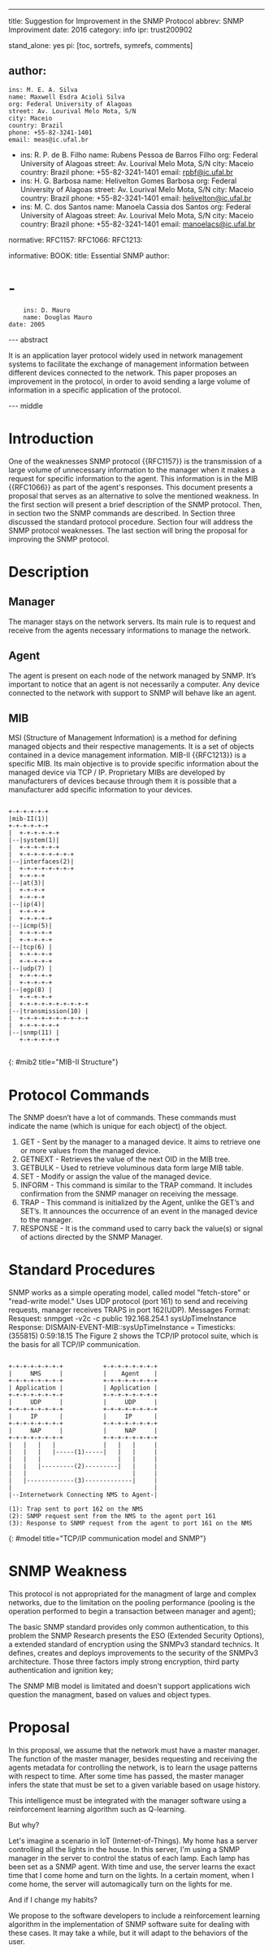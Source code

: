 ---
title: Suggestion for Improvement in the SNMP Protocol
abbrev: SNMP Improviment
date: 2016
category: info
ipr: trust200902

stand_alone: yes
pi: [toc, sortrefs, symrefs, comments]

author:
 -
    ins: M. E. A. Silva
    name: Maxwell Esdra Acioli Silva
    org: Federal University of Alagoas
    street: Av. Lourival Melo Mota, S/N
    city: Maceio
    country: Brazil
    phone: +55-82-3241-1401
    email: meas@ic.ufal.br
 -
    ins: R. P. de B. Filho
    name: Rubens Pessoa de Barros Filho
    org: Federal University of Alagoas
    street: Av. Lourival Melo Mota, S/N
    city: Maceio
    country: Brazil
    phone: +55-82-3241-1401
    email: rpbf@ic.ufal.br
 -
    ins: H. G. Barbosa
    name: Helivelton Gomes Barbosa
    org: Federal University of Alagoas
    street: Av. Lourival Melo Mota, S/N
    city: Maceio
    country: Brazil
    phone: +55-82-3241-1401
    email: helivelton@ic.ufal.br
 -
    ins: M. C. dos Santos
    name: Manoela Cassia dos Santos
    org: Federal University of Alagoas
    street: Av. Lourival Melo Mota, S/N
    city: Maceio
    country: Brazil
    phone: +55-82-3241-1401
    email: manoelacs@ic.ufal.br
    
normative:
  RFC1157:
  RFC1066:
  RFC1213:


informative:
  BOOK:
    title: Essential SNMP
    author:
#      -
        ins: D. Mauro
        name: Douglas Mauro
    date: 2005

--- abstract

It is an application layer protocol widely used in network management systems to facilitate the exchange of management information between different devices connected to the network. This paper proposes an improvement in the protocol, in order to avoid sending a large volume of information in a specific application of the protocol.

--- middle

# Introduction

One of the weaknesses SNMP protocol {{RFC1157}} is the transmission of a large volume of unnecessary information to the manager when it makes a request for specific information to the agent. This information is in the MIB {{RFC1066}} as part of the agent's responses. This document presents a proposal that serves as an alternative to solve the mentioned weakness.
In the first section will present a brief description of the SNMP protocol. Then, in section two the SNMP commands are described. In Section three discussed the standard protocol procedure. Section four will address the SNMP protocol weaknesses. The last section will bring the proposal for improving the SNMP protocol.

# Description

## Manager

The manager stays on the network servers. Its main rule is to request and receive from the agents necessary informations to manage the network. 

## Agent

The agent is present on each node of the network managed by SNMP. It’s important to notice that an agent is not necessarily a computer. Any device connected to the network with support to SNMP will behave like an agent.

## MIB

MSI (Structure of Management Information) is a method for defining managed objects and their respective managements. It is a set of objects contained in a device management information.
MIB-II {{RFC1213}} is a specific MIB. Its main objective is to provide specific information about the managed device via TCP / IP. Proprietary MIBs are developed by manufacturers of devices because through them it is possible that a manufacturer add specific information to your devices.

~~~~~~~~~~

+-+-+-+-+-+ 
|mib-II(1)|
+-+-+-+-+-+
|  +-+-+-+-+-+ 
|--|system(1)|
|  +-+-+-+-+-+
|  +-+-+-+-+-+-+-+ 
|--|interfaces(2)|
|  +-+-+-+-+-+-+-+
|  +-+-+-+
|--|at(3)|
|  +-+-+-+
|  +-+-+-+ 
|--|ip(4)|
|  +-+-+-+
|  +-+-+-+-+ 
|--|icmp(5)|
|  +-+-+-+-+
|  +-+-+-+-+
|--|tcp(6) |
|  +-+-+-+-+
|  +-+-+-+-+
|--|udp(7) |
|  +-+-+-+-+
|  +-+-+-+-+ 
|--|egp(8) |
|  +-+-+-+-+
|  +-+-+-+-+-+-+-+-+-+ 
|--|transmission(10) |
|  +-+-+-+-+-+-+-+-+-+
|  +-+-+-+-+-+ 
|--|snmp(11) |
   +-+-+-+-+-+
   
~~~~~~~~~~
{: #mib2 title="MIB-II Structure"}

# Protocol Commands


The SNMP doesn’t have a lot of commands. These commands must indicate the name (which is unique for each object) of the object. 

1. GET - Sent by the manager to a managed device. It aims to retrieve one or more values from the managed device.
2. GETNEXT - Retrieves the value of the next OID in the MIB tree.
3. GETBULK - Used to retrieve voluminous data form large MIB table.
4. SET - Modify or assign the value of the managed device.
5. INFORM - This command is similar to the TRAP command. It includes confirmation from the SNMP manager on receiving the message.
6. TRAP - This command is initialized by the Agent, unlike the GET’s and SET’s. It announces the occurrence of an event in the managed device to the manager.
7. RESPONSE - It is the command used to carry back the value(s) or signal of actions directed by the SNMP Manager.

# Standard Procedures

SNMP works as a simple operating model, called model "fetch-store" or "read-write model." Uses UDP protocol (port 161) to send and receiving requests, manager receives TRAPS in port 162(UDP).
Messages Format:
Resquest: snmpget -v2c -c public 192.168.254.1 sysUpTimeInstance
Response: DISMAIN-EVENT-MIB::sysUpTimeInstance = Timesticks: (355815) 0:59:18.15
The Figure 2 shows the TCP/IP protocol suite, which is the basis for all TCP/IP communication.

~~~~~~~~~~~~~~~~~~~~

+-+-+-+-+-+-+-+           +-+-+-+-+-+-+-+
|     NMS     |	          |    Agent    |
+-+-+-+-+-+-+-+           +-+-+-+-+-+-+-+
| Application |           | Application |
+-+-+-+-+-+-+-+           +-+-+-+-+-+-+-+
|     UDP     |           |     UDP     |
+-+-+-+-+-+-+-+           +-+-+-+-+-+-+-+
|     IP      |	          |     IP      |
+-+-+-+-+-+-+-+           +-+-+-+-+-+-+-+
|     NAP     |           |     NAP     |
+-+-+-+-+-+-+-+           +-+-+-+-+-+-+-+
|   |   |   |             |   |   |     |
|   |   |   |-----(1)-----|   |   |     |
|   |   |                     |   |     |
|   |   |---------(2)---------|   |     |
|   |                             |     |    
|   |-------------(3)-------------|     |
|                                       |
|--Internetwork Connecting NMS to Agent-|

(1): Trap sent to port 162 on the NMS
(2): SNMP request sent from the NMS to the agent port 161
(3): Response to SNMP request from the agent to port 161 on the NMS

~~~~~~~~~~~~~~~~~~~~
{: #model title="TCP/IP communication model and SNMP"}

# SNMP Weakness

This protocol is not appropriated for the managment of large and complex networks, due to the limitation on the pooling performance (pooling is the operation performed to begin a transaction between manager and agent);

The basic SNMP standard provides only common authentication, to this problem the SNMP Research presents the ESO (Extended Security Options), a extended standard of encryption using the SNMPv3 standard technics. It defines, creates and deploys improvements to the security of the SNMPv3 architecture. Those three factors imply strong encryption, third party authentication and ignition key;

The SNMP MIB model is limitated and doesn't support applications wich question the managment, based on values and object types.

# Proposal

In this proposal, we assume that the network must have a master manager. The function of the master manager, besides requesting and receiving the agents metadata for controlling the network, is to learn the usage patterns with respect to time. After some time has passed, the master manager infers the state that must be set to a given variable based on usage history.

This intelligence must be integrated with the manager software using a reinforcement learning algorithm such as Q-learning.

But why?

Let's imagine a scenario in IoT (Internet-of-Things). My home has a server controlling all the lights in the house. In this server, I'm using a SNMP manager in the server to control the status of each lamp. Each lamp has been set as a SNMP agent. With time and use, the server learns the exact time that I come home and turn on the lights. In a certain moment, when I come home, the server will automagically turn on the lights for me.

And if I change my habits?

We propose to the software developers to include a reinforcement learning algorithm in the implementation of SNMP software suite for dealing with these cases. It may take a while, but it will adapt to the behaviors of the user.
